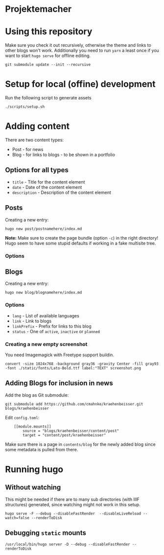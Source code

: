 Projektemacher
==============

# Using this repository

Make sure you check it out recursively, otherwise the theme and links to other blogs won't work.
Additionally you need to run `yarn` a least once if you want to start `hugo serve` for offline editing.

```
git submodule update --init --recursive
```

# Setup for local (offine) development

Run the following script to generate assets

```
./scripts/setup.sh
```

# Adding content

There are two content types:
* Post - for news
* Blog - for links to blogs - to be shown in a portfolio

## Options for all types

* `title` - Title for the content element
* `date` - Date of the content element
* `description` - Description of the content element

## Posts

Creating a new entry:
```
hugo new post/postnamehere/index.md
```

**Note:** Make sure to create the page bundle (option `-c`) in the right directory! Hugo seem to have some stupid defaults if working in a fake multisite tree.

### Options

## Blogs

Creating a new entry:
```
hugo new blog/blognamehere/index.md
```

### Options

* `lang` - List of available languages
* `link` - Link to blogs
* `linkPrefix` - Prefix for links to this blog
* `status` - One of `active`, `inactive` or `planned`

### Creating a new empty screenshot

You need Imagemagick with Freetype support buildin.

```
convert -size 1024x768 -background gray36 -gravity Center -fill gray93 -font ./static/fonts/Lato-Bold.ttf label:"TEXT" screenshot.png
```

## Adding Blogs for inclusion in news

Add the blog as Git submodule:

```
git submodule add https://github.com/cmahnke/kraehenbeisser.git blogs/kraehenbeisser
```

Edit `config.toml`:

```
    [[module.mounts]]
        source = "blogs/kraehenbeisser/content/post"
        target = "content/post/kraehenbeisser"
```

Make sure there is a page in `contents/blog` for the newly added blog since some metadata is pulled from there.

# Running hugo

## Without watching

This might be needed if there are to many sub directories (with IIIF structures) generated, since watching might not work in this setup.

```
hugo serve -F --debug --disableFastRender  --disableLiveReload --watch=false --renderToDisk

```

## Debugging `static` mounts

```
/usr/local/bin/hugo server -D --debug --disableFastRender --renderToDisk
```
